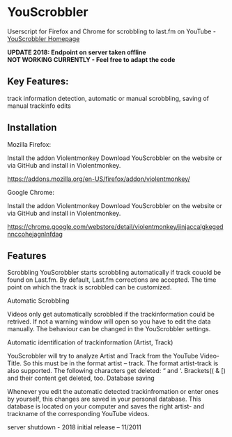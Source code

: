 # YouScrobbler
Userscript for Firefox and Chrome for scrobbling to last.fm on YouTube - <a href="http://www.lukash.de/youscrobbler">YouScrobbler Homepage</a>

<b>UPDATE 2018: Endpoint on server taken offline</b>
<br/>
<b>NOT WORKING CURRENTLY - Feel free to adapt the code</b>

<h2>Key Features:</h2>

   track information detection,
   automatic or manual scrobbling,
   saving of manual trackinfo edits

<h2>Installation</h2>
Mozilla Firefox:

   Install the addon Violentmonkey
   Download YouScrobbler on the website or via GitHub and install in Violentmonkey.
   
   https://addons.mozilla.org/en-US/firefox/addon/violentmonkey/
    

Google Chrome:

  Install the addon Violentmonkey
  Download YouScrobbler on the website or via GitHub and install in Violentmonkey.
  
  https://chrome.google.com/webstore/detail/violentmonkey/jinjaccalgkegednnccohejagnlnfdag
  

<h2>Features</h2>
Scrobbling
YouScrobbler starts scrobbling automatically if track couold be found on Last.fm. By default, Last.fm corrections are accepted. The time point on which the track is scrobbled can be customized.

Automatic Scrobbling

Videos only get automatically scrobbled if the trackinformation could be retrived.
If not a warning window will open so you have to edit the data manually. The behaviour can be changed in the YouScrobbler settings.

Automatic identification of trackinformation (Artist, Track)

YouScrobbler will try to analyze Artist and Track from the YouTube Video-Title.
So this must be in the format artist – track. The format artist-track is also supported.
The following characters get deleted: “ and ‘. Brackets(( & [) and their content get deleted, too.
Database saving

Whenever you edit the automatic detected trackinfromation or enter ones by yourself, this changes are saved in your personal database. This database is located on your computer and saves the right artist- and trackname of the corresponding YouTube videos.



server shutdown - 2018
initial release – 11/2011
